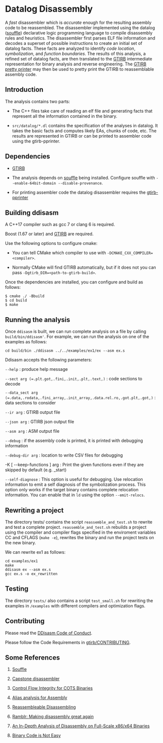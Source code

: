 Datalog Disassembly
===================

A *fast* disassembler which is *accurate* enough for the resulting
assembly code to be reassembled.  The disassembler implemented using
the datalog ([souffle](https://github.com/souffle-lang/souffle))
declarative logic programming language to compile disassembly rules
and heuristics.  The disassembler first parses ELF file information
and decodes a superset of possible instructions to create an initial
set of datalog facts.  These facts are analyzed to identify *code
location*, *symbolization*, and *function boundaries*.  The results of
this analysis, a refined set of datalog facts, are then translated to
the [GTIRB](https://github.com/grammatech/gtirb) intermediate
representation for binary analysis and reverse engineering.  The
[GTIRB pretty printer](https://github.com/grammatech/gtirb-pprinter)
may then be used to pretty print the GTIRB to reassemblable assembly
code.


## Introduction

The analysis contains two parts:

- The C++ files take care of reading an elf file and generating facts
  that represent all the information contained in the binary.

- `src/datalog/*.dl` contains the specification of the analyses in
  datalog.  It takes the basic facts and computes likely EAs, chunks
  of code, etc. The results are represented in GTIRB or can be printed
  to assembler code using the gtirb-pprinter.


## Dependencies

- [GTIRB](https://github.com/grammatech/gtirb)

- The analysis depends on [souffle](https://github.com/souffle-lang)
  being installed. Configure souffle with `--enable-64bit-domain
  --disable-provenance`.

- For printing assembler code the datalog disassembler requires the
  [gtirb-pprinter](https://github.com/grammatech/gtirb-pprinter)


## Building ddisasm
A C++17 compiler such as gcc 7 or clang 6 is required.

Boost (1.67 or later) and [GTIRB](https://github.com/grammatech/gtirb)
are required.

Use the following options to configure cmake:

- You can tell CMake which compiler to use with
  `-DCMAKE_CXX_COMPILER=<compiler>`.

- Normally CMake will find GTIRB automatically, but if it does not you
  can pass `-Dgtirb_DIR=<path-to-gtirb-build>`.

Once the dependencies are installed, you can configure and build as
follows:

```
$ cmake ./ -Bbuild
$ cd build
$ make
```


## Running the analysis

Once `ddisasm` is built, we can run complete analysis on a file by
calling `build/bin/ddisasm'`.  For example, we can run the analysis on one
of the examples as follows:

```
cd build/bin ./ddisasm ../../examples/ex1/ex --asm ex.s
```

Ddisasm accepts the following parameters:

`--help`
:   produce help message

`--sect arg (=.plt.got,.fini,.init,.plt,.text,)`
:   code sections to decode

`--data_sect arg (=.data,.rodata,.fini_array,.init_array,.data.rel.ro,.got.plt,.got,)`
:   data sections to consider

`--ir arg`
:   GTIRB output file

`--json arg`
:   GTIRB json output file

`--asm arg`
:   ASM output file

`--debug`
:   if the assembly code is printed, it is printed with debugging information

`--debug-dir arg`
:   location to write CSV files for debugging

-K [ --keep-functions ] arg
:   Print the given functions even if they are skipped by default (e.g. _start)

`--self-diagnose`
:   This option is useful for debugging. Use relocation information to emit a self diagnosis
    of the symbolization process. This option only works if the target
    binary contains complete relocation information. You can enable
    that in `ld` using the option `--emit-relocs`.


## Rewriting a project

The directory tests/ contains the script `reassemble_and_test.sh` to
rewrite and test a complete project. `reassemble_and_test.sh` rebuilds
a project using the compiler and compiler flags specified in the
enviroment variables CC and CFLAGS (`make -e`), rewrites the binary
and run the project tests on the new binary.

We can rewrite ex1 as follows:

```
cd examples/ex1
make
ddisasm ex --asm ex.s
gcc ex.s -o ex_rewritten
```

## Testing

The directory `tests/` also contains a script `test_small.sh` for
rewriting the examples in `/examples` with different compilers and
optimization flags.


## Contributing

Please read the [DDisasm Code of Conduct](CODE_OF_CONDUCT.md).

Please follow the Code Requirements in
[gtirb/CONTRIBUTING](https://github.com/GrammaTech/gtirb/blob/master/CONTRIBUTING.md#code-requirements).


## Some References

1. [Souffle](https://github.com/souffle-lang/souffle)

2. [Capstone disassembler](http://www.capstone-engine.org/)

3. [Control Flow Integrity for COTS Binaries](http://seclab.cs.sunysb.edu/seclab/pubs/usenix13.pdf)

4. [Alias analysis for Assembly](http://reports-archive.adm.cs.cmu.edu/anon/anon/usr/ftp/2006/CMU-CS-06-180R.pdf)

5. [Reassembleable Disassembling](https://www.usenix.org/system/files/conference/usenixsecurity15/sec15-paper-wang-shuai.pdf)

6. [Ramblr: Making disassembly great again](https://pdfs.semanticscholar.org/dcf5/dc7e6ae2614dd0079b851e3f292148366ca8.pdf)

7. [An In-Depth Analysis of Disassembly on Full-Scale x86/x64 Binaries](https://www.usenix.org/system/files/conference/usenixsecurity16/sec16_paper_andriesse.pdf)

8. [Binary Code is Not Easy](https://dl.acm.org/citation.cfm?id=2931047)

